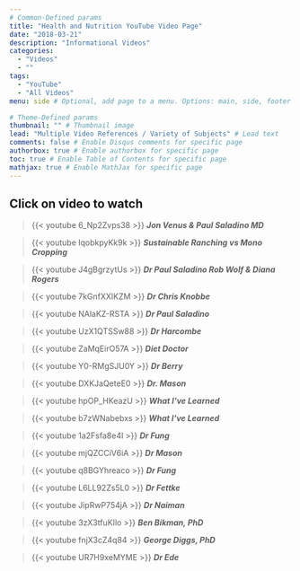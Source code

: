 ```yaml
---
# Common-Defined params
title: "Health and Nutrition YouTube Video Page"
date: "2018-03-21"
description: "Informational Videos"
categories:
  - "Videos"
  - ""
tags:
  - "YouTube"
  - "All Videos"
menu: side # Optional, add page to a menu. Options: main, side, footer

# Theme-Defined params
thumbnail: "" # Thumbnail image
lead: "Multiple Video References / Variety of Subjects" # Lead text
comments: false # Enable Disqus comments for specific page
authorbox: true # Enable authorbox for specific page
toc: true # Enable Table of Contents for specific page
mathjax: true # Enable MathJax for specific page
---
```


## Click on video to watch ##

>{{< youtube 6_Np2Zvps38 >}}
***Jon Venus & Paul Saladino MD***


>{{< youtube IqobkpyKk9k >}}
***Sustainable Ranching vs Mono Cropping***

>{{< youtube J4gBgrzytUs >}}
***Dr Paul Saladino Rob Wolf & Diana Rogers***

>{{< youtube 7kGnfXXIKZM >}}
***Dr Chris Knobbe***

>{{< youtube NAlaKZ-RSTA >}}
***Dr Paul Saladino***

>{{< youtube UzX1QTSSw88 >}}
***Dr Harcombe***

>{{< youtube ZaMqEirO57A >}}
***Diet Doctor***

>{{< youtube Y0-RMgSJU0Y >}}
***Dr Berry***

>{{< youtube DXKJaQeteE0 >}}
***Dr. Mason***

>{{< youtube hpOP_HKeazU >}}
***What I've Learned***

>{{< youtube b7zWNabebxs >}}
***What I've Learned***

>{{< youtube 1a2Fsfa8e4I >}}
***Dr Fung***

>{{< youtube mjQZCCiV6iA >}}
***Dr Mason***

>{{< youtube q8BGYhreaco >}}
***Dr Fung***

>{{< youtube L6LL92Zs5L0 >}}
***Dr Fettke***

>{{< youtube JipRwP754jA >}}
***Dr Naiman***

>{{< youtube 3zX3tfuKIlo >}}
***Ben Bikman, PhD***

>{{< youtube fnjX3cZ4q84 >}}
***George Diggs, PhD***

>{{< youtube UR7H9xeMYME >}}
***Dr Ede***
